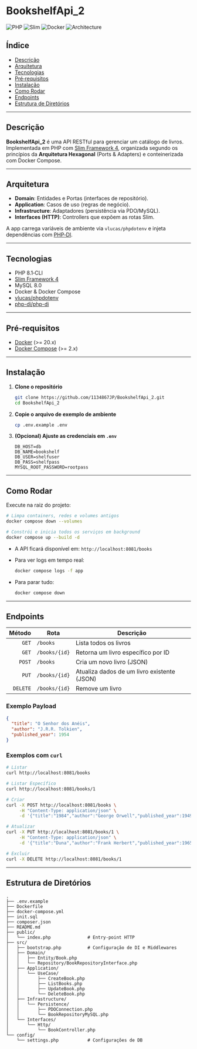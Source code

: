 # BookshelfApi\_2

![PHP](https://img.shields.io/badge/PHP-8.1-blue)
![Slim](https://img.shields.io/badge/Slim-4.x-lightgrey)
![Docker](https://img.shields.io/badge/Docker-Compose-blue)
![Architecture](https://img.shields.io/badge/Architecture-Hexagonal-green)

## Índice

* [Descrição](#descricao)
* [Arquitetura](#arquitetura)
* [Tecnologias](#tecnologias)
* [Pré‑requisitos](#pre-requisitos)
* [Instalação](#instalação)
* [Como Rodar](#como-rodar)
* [Endpoints](#endpoints)
* [Estrutura de Diretórios](#estrutura-de-diretórios)

---

<h2 id="descricao">Descrição</h2>

**BookshelfApi\_2** é uma API RESTful para gerenciar um catálogo de livros.
Implementada em PHP com [Slim Framework 4](https://www.slimframework.com/), organizada segundo os princípios da **Arquitetura Hexagonal** (Ports & Adapters) e conteinerizada com Docker Compose.

---
<h2 id="arquitetura">Arquitetura</h2>

* **Domain**: Entidades e Portas (interfaces de repositório).
* **Application**: Casos de uso (regras de negócio).
* **Infrastructure**: Adaptadores (persistência via PDO/MySQL).
* **Interfaces (HTTP)**: Controllers que expõem as rotas Slim.

A app carrega variáveis de ambiente via `vlucas/phpdotenv` e injeta dependências com [PHP‑DI](https://php-di.org/).

---

<h2 id="tecnologias">Tecnologias</h2>

* PHP 8.1‑CLI
* [Slim Framework 4](https://www.slimframework.com/)
* MySQL 8.0
* Docker & Docker Compose
* [vlucas/phpdotenv](https://github.com/vlucas/phpdotenv)
* [php-di/php-di](https://github.com/PHP-DI/PHP-DI)

---
<h2 id="pre-requisitos">Pré‑requisitos</h2>

* [Docker](https://www.docker.com/) (>= 20.x)
* [Docker Compose](https://docs.docker.com/compose/) (>= 2.x)

---

<h2 id="instalacao">Instalação</h2>

1. **Clone o repositório**

   ```bash
   git clone https://github.com/1134867JP/BookshelfApi_2.git
   cd BookshelfApi_2
   ```

2. **Copie o arquivo de exemplo de ambiente**

   ```bash
   cp .env.example .env
   ```

3. **(Opcional) Ajuste as credenciais em `.env`**

   ```dotenv
   DB_HOST=db
   DB_NAME=bookshelf
   DB_USER=shelfuser
   DB_PASS=shelfpass
   MYSQL_ROOT_PASSWORD=rootpass
   ```

---

<h2 id="como-rodar">Como Rodar</h2>

Execute na raiz do projeto:

```bash
# Limpa containers, redes e volumes antigos
docker compose down --volumes

# Constrói e inicia todos os serviços em background
docker compose up --build -d
```

* A API ficará disponível em:
  `http://localhost:8081/books`

* Para ver logs em tempo real:

  ```bash
  docker compose logs -f app
  ```

* Para parar tudo:  
   ```bash
   docker compose down
   ````

---

<h2 id="endpoints">Endpoints</h2>

|   Método | Rota          | Descrição                                   |
| -------: | ------------- | ------------------------------------------- |
|    `GET` | `/books`      | Lista todos os livros                       |
|    `GET` | `/books/{id}` | Retorna um livro específico por ID          |
|   `POST` | `/books`      | Cria um novo livro (JSON)                   |
|    `PUT` | `/books/{id}` | Atualiza dados de um livro existente (JSON) |
| `DELETE` | `/books/{id}` | Remove um livro                             |

### Exemplo Payload

```json
{
  "title": "O Senhor dos Anéis",
  "author": "J.R.R. Tolkien",
  "published_year": 1954
}
```

### Exemplos com `curl`

```bash
# Listar
curl http://localhost:8081/books

# Listar Específico
curl http://localhost:8081/books/1

# Criar
curl -X POST http://localhost:8081/books \
     -H "Content-Type: application/json" \
     -d '{"title":"1984","author":"George Orwell","published_year":1949}'

# Atualizar
curl -X PUT http://localhost:8081/books/1 \
     -H "Content-Type: application/json" \
     -d '{"title":"Duna","author":"Frank Herbert","published_year":1965}'

# Excluir
curl -X DELETE http://localhost:8081/books/1
```

---

<h2 id="estrutura-de-diretórios">Estrutura de Diretórios</h2>

```
.
├── .env.example
├── Dockerfile
├── docker-compose.yml
├── init.sql
├── composer.json
├── README.md
├── public/
│   └── index.php              # Entry‑point HTTP
├── src/
│   ├── bootstrap.php          # Configuração de DI e Middlewares
│   ├── Domain/
│   │   ├── Entity/Book.php
│   │   └── Repository/BookRepositoryInterface.php
│   ├── Application/
│   │   └── UseCase/
│   │       ├── CreateBook.php
│   │       ├── ListBooks.php
│   │       ├── UpdateBook.php
│   │       └── DeleteBook.php
│   ├── Infrastructure/
│   │   └── Persistence/
│   │       ├── PDOConnection.php
│   │       └── BookRepositoryMySQL.php
│   └── Interfaces/
│       └── Http/
│           └── BookController.php
└── config/
    └── settings.php           # Configurações de DB
```
